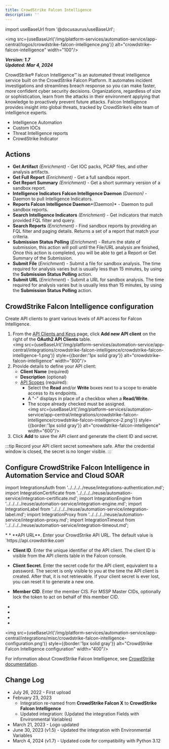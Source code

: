 ```yaml
---
title: CrowdStrike Falcon Intelligence
description: ''
---
```


import useBaseUrl from '@docusaurus/useBaseUrl';

<img src={useBaseUrl('/img/platform-services/automation-service/app-central/logos/crowdstrike-falcon-intelligence.png')} alt="crowdstrike-falcon-intelligence" width="100"/>

***Version: 1.7  
Updated: Mar 4, 2024***

CrowdStrike® Falcon Intelligence™ is an automated threat intelligence service built on the CrowdStrike Falcon Platform. It automates incident investigations and streamlines breach response so you can make faster, more confident cyber security decisions. Organizations, regardless of size or sophistication, learn from the attacks in their environment applying that knowledge to proactively prevent future attacks. Falcon Intelligence provides insight into global threats, tracked by CrowdStrike’s elite team of intelligence experts.

* Intelligence Automation
* Custom IOCs
* Threat Intelligence reports
* CrowdStrike Indicator

## Actions

* **Get Artifact** *(Enrichment)* - Get IOC packs, PCAP files, and other analysis artifacts.
* **Get Full Report** *(Enrichment)* - Get a full sandbox report.
* **Get Report Summary** *(Enrichment)* - Get a short summary version of a sandbox report.
* **Intelligence Indicators Falcon Intelligence Daemon** *(Daemon)* - Daemon to pull Intelligence Indicators.
* **Reports Falcon Intelligence Daemon***(Daemon)* - Daemon to pull sandbox reports.
* **Search Intelligence Indicators** *(Enrichment)* - Get indicators that match provided FQL filter and query.
* **Search Reports** *(Enrichment)* - Find sandbox reports by providing an FQL filter and paging details. Returns a set of a report that match your criteria.
* **Submission Status Polling** (*Enrichment*) - Return the state of submission, this action will poll until the File/URL analysis are finished, Once this action is completed, you will be able to get a Report or Get Summary of the Submission.
* **Submit File** (*Enrichment*) - Submit a file for sandbox analysis. The time required for analysis varies but is usually less than 15 minutes, by using the **Submission Status Polling** action.
* **Submit URL** (*Enrichment*) - Submit a URL for sandbox analysis. The time required for analysis varies but is usually less than 15 minutes, by using the **Submission Status Polling** action.

## CrowdStrike Falcon Intelligence configuration

Create API clients to grant various levels of API access for Falcon Intelligence.

1. From the [API Clients and Keys](https://falcon.crowdstrike.com/support/api-clients-and-keys) page, click **Add new API client** on the right of the **OAuth2 API Clients** table.<br/><img src={useBaseUrl('/img/platform-services/automation-service/app-central/integrations/crowdstrike-falcon-intelligence/crowdstrike-falcon-intelligence-1.png')} style={{border:'1px solid gray'}} alt="crowdstrike-falcon-intelligence" width="800"/>
2. Provide details to define your API client:
    * **Client Name** (required)
    * **Description** (optional)
    * [API Scopes](https://falcon.crowdstrike.com/documentation/46/crowdstrike-oauth2-based-apis#api-scopes) (required):
        + Select the **Read** and/or **Write** boxes next to a scope to enable access to its endpoints.
        + A "–" displays in place of a checkbox when a **Read/Write**.
        + The scope already checked must be assigned. <br/><img src={useBaseUrl('/img/platform-services/automation-service/app-central/integrations/crowdstrike-falcon-intelligence/crowdstrike-falcon-intelligence-2.png')} style={{border:'1px solid gray'}} alt="crowdstrike-falcon-intelligence" width="600"/>
3. Click **Add** to save the API client and generate the client ID and secret.

:::tip
Record your API client secret somewhere safe. After the credential window is closed, the secret is no longer visible.
:::

## Configure CrowdStrike Falcon Intelligence in Automation Service and Cloud SOAR

import IntegrationsAuth from '../../../../reuse/integrations-authentication.md';
import IntegrationCertificate from '../../../../reuse/automation-service/integration-certificate.md';
import IntegrationEngine from '../../../../reuse/automation-service/integration-engine.md';
import IntegrationLabel from '../../../../reuse/automation-service/integration-label.md';
import IntegrationProxy from '../../../../reuse/automation-service/integration-proxy.md';
import IntegrationTimeout from '../../../../reuse/automation-service/integration-timeout.md';

<IntegrationsAuth/>
* <IntegrationLabel/>
* **API URL**. Enter your CrowdStrike API URL. The default value is `https://api.crowdstrike.com`

* **Client ID**. Enter the unique identifier of the API client. The client ID is visible from the API clients table in the Falcon console.

* **Client Secret**. Enter the secret code for the API client, equivalent to a password. The secret is only visible to you at the time the API client is created. After that, it is not retrievable. If your client secret is ever lost, you can reset it to generate a new one.

* **Member CID**. Enter the member CIS. For MSSP Master CIDs, optionally lock the token to act on behalf of this member CID.
* <IntegrationTimeout/>
* <IntegrationCertificate/>
* <IntegrationEngine/>
* <IntegrationProxy/>

<img src={useBaseUrl('/img/platform-services/automation-service/app-central/integrations/misc/crowdstrike-falcon-intelligence-configuration.png')} style={{border:'1px solid gray'}} alt="CrowdStrike Falcon Intelligence configuration" width="400"/>

For information about CrowdStrike Falcon Intelligence, see [CrowdStrike documentation](https://www.crowdstrike.com/en-us/resources/guides/?lang=1).

## Change Log

* July 26, 2022 - First upload
* February 23, 2023
    + Integration re-named from **CrowdStrike Falcon X** to **CrowdStrike Falcon Intelligence**
    + Updated integration: (Updated the integration Fields with Environmental Variables)
* March 21, 2023 - Logo updated
* June 30, 2023 (v1.5) - Updated the integration with Environmental Variables
* March 4, 2024 (v1.7) - Updated code for compatibility with Python 3.12
